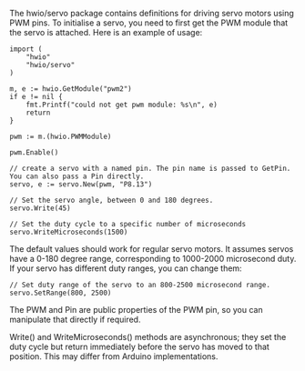 The hwio/servo package contains definitions for driving servo motors using PWM pins. To initialise a servo, you need to first get the PWM
module that the servo is attached. Here is an example of usage:

	import (
		"hwio"
		"hwio/servo"
	)

	m, e := hwio.GetModule("pwm2")
	if e != nil {
		fmt.Printf("could not get pwm module: %s\n", e)
		return
	}

	pwm := m.(hwio.PWMModule)

	pwm.Enable()

	// create a servo with a named pin. The pin name is passed to GetPin. You can also pass a Pin directly.
	servo, e := servo.New(pwm, "P8.13")

	// Set the servo angle, between 0 and 180 degrees.
	servo.Write(45)

	// Set the duty cycle to a specific number of microseconds
	servo.WriteMicroseconds(1500)

The default values should work for regular servo motors. It assumes servos have a 0-180 degree range, corresponding to
1000-2000 microsecond duty. If your servo has different duty ranges, you can change them:

	// Set duty range of the servo to an 800-2500 microsecond range.
	servo.SetRange(800, 2500)

The PWM and Pin are public properties of the PWM pin, so you can manipulate that directly if required.

Write() and WriteMicroseconds() methods are asynchronous; they set the duty cycle but return immediately before the servo has
moved to that position. This may differ from Arduino implementations.